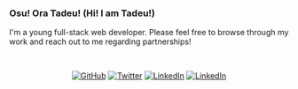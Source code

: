 ### Osu! Ora Tadeu! (Hi! I am Tadeu!)

I'm a young full-stack web developer. Please feel free to browse through my work and reach out to me regarding partnerships!

<br>
<p align="center">
	<a href="https://github.com/tadeuasarro"><img src="https://img.shields.io/github/followers/tadeuasarro.svg?label=GitHub&style=social" alt="GitHub"></a>
	<a href="https://twitter.com/tadeuasarro"><img src="https://img.shields.io/twitter/follow/tadeuasarro?label=Twitter&style=social" alt="Twitter"></a>
	<a href="https://linkedin.com/in/tadeuasarro"><img src="https://img.shields.io/badge/LinkedIn--_.svg?style=social&logo=linkedin" alt="LinkedIn"></a>
	<a href="https://tadeuasarro.me"><img src="https://img.shields.io/badge/My%20portfolio--_.svg?style=social" alt="LinkedIn"></a>
</p>

